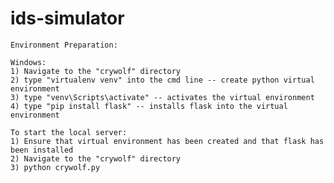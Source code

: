 # ids-simulator
    Environment Preparation:

    Windows:
    1) Navigate to the "crywolf" directory
    2) type "virtualenv venv" into the cmd line -- create python virtual environment
    3) type "venv\Scripts\activate" -- activates the virtual environment
    4) type "pip install flask" -- installs flask into the virtual environment
  
    To start the local server: 
    1) Ensure that virtual environment has been created and that flask has been installed
    2) Navigate to the "crywolf" directory
    3) python crywolf.py
